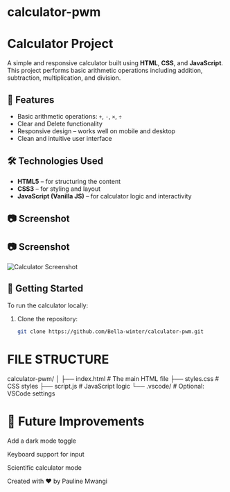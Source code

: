 # calculator-pwm

# Calculator Project

A simple and responsive calculator built using **HTML**, **CSS**, and **JavaScript**. This project performs basic arithmetic operations including addition, subtraction, multiplication, and division.

## 🌟 Features

- Basic arithmetic operations: `+`, `-`, `×`, `÷`
- Clear and Delete functionality
- Responsive design – works well on mobile and desktop
- Clean and intuitive user interface

## 🛠️ Technologies Used

- **HTML5** – for structuring the content
- **CSS3** – for styling and layout
- **JavaScript (Vanilla JS)** – for calculator logic and interactivity

## 📷 Screenshot

## 📷 Screenshot

![Calculator Screenshot](screenshot.png)


## 🚀 Getting Started

To run the calculator locally:

1. Clone the repository:
   ```bash
   git clone https://github.com/Bella-winter/calculator-pwm.git

# FILE STRUCTURE
  calculator-pwm/
│
├── index.html       # The main HTML file
├── styles.css       # CSS styles
├── script.js        # JavaScript logic
└── .vscode/         # Optional: VSCode settings

# 📌 Future Improvements
Add a dark mode toggle

Keyboard support for input

Scientific calculator mode

Created with ❤️ by Pauline Mwangi
